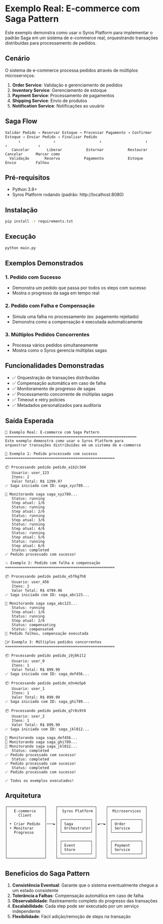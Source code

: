 # Exemplo Real: E-commerce com Saga Pattern

Este exemplo demonstra como usar o Syros Platform para implementar o padrão Saga em um sistema de e-commerce real, orquestrando transações distribuídas para processamento de pedidos.

## Cenário

O sistema de e-commerce processa pedidos através de múltiplos microserviços:

1. **Order Service**: Validação e gerenciamento de pedidos
2. **Inventory Service**: Gerenciamento de estoque
3. **Payment Service**: Processamento de pagamentos
4. **Shipping Service**: Envio de produtos
5. **Notification Service**: Notificações ao usuário

## Saga Flow

```
Validar Pedido → Reservar Estoque → Processar Pagamento → Confirmar Estoque → Enviar Pedido → Finalizar Pedido
      ↓               ↓                    ↓                    ↓              ↓              ↓
   Cancelar        Liberar           Estornar           Restaurar        Cancelar      Marcar como
  Validação       Reserva           Pagamento           Estoque          Envio         Falhou
```

## Pré-requisitos

- Python 3.8+
- Syros Platform rodando (padrão: http://localhost:8080)

## Instalação

```bash
pip install -r requirements.txt
```

## Execução

```bash
python main.py
```

## Exemplos Demonstrados

### 1. Pedido com Sucesso
- Demonstra um pedido que passa por todos os steps com sucesso
- Mostra o progresso da saga em tempo real

### 2. Pedido com Falha e Compensação
- Simula uma falha no processamento (ex: pagamento rejeitado)
- Demonstra como a compensação é executada automaticamente

### 3. Múltiplos Pedidos Concorrentes
- Processa vários pedidos simultaneamente
- Mostra como o Syros gerencia múltiplas sagas

## Funcionalidades Demonstradas

- ✅ Orquestração de transações distribuídas
- ✅ Compensação automática em caso de falha
- ✅ Monitoramento de progresso de sagas
- ✅ Processamento concorrente de múltiplas sagas
- ✅ Timeout e retry policies
- ✅ Metadados personalizados para auditoria

## Saída Esperada

```
🚀 Exemplo Real: E-commerce com Saga Pattern
============================================================
Este exemplo demonstra como usar o Syros Platform para
orquestrar transações distribuídas em um sistema de e-commerce

🛒 Exemplo 1: Pedido processado com sucesso
==================================================

📦 Processando pedido pedido_a1b2c3d4
   Usuario: user_123
   Itens: 2
   Valor Total: R$ 1299.97
✅ Saga iniciada com ID: saga_xyz789...

👀 Monitorando saga saga_xyz789...
   Status: running
   Step atual: 1/6
   Status: running
   Step atual: 2/6
   Status: running
   Step atual: 3/6
   Status: running
   Step atual: 4/6
   Status: running
   Step atual: 5/6
   Status: running
   Step atual: 6/6
   Status: completed
✅ Pedido processado com sucesso!

💥 Exemplo 2: Pedido com falha e compensação
==================================================

📦 Processando pedido pedido_e5f6g7h8
   Usuario: user_456
   Itens: 2
   Valor Total: R$ 4799.96
✅ Saga iniciada com ID: saga_abc123...

👀 Monitorando saga saga_abc123...
   Status: running
   Step atual: 1/6
   Status: running
   Step atual: 2/6
   Status: compensating
   Status: compensated
🔄 Pedido falhou, compensação executada

🏃‍♂️ Exemplo 3: Múltiplos pedidos concorrentes
==================================================

📦 Processando pedido pedido_i9j0k1l2
   Usuario: user_0
   Itens: 1
   Valor Total: R$ 899.99
✅ Saga iniciada com ID: saga_def456...

📦 Processando pedido pedido_m3n4o5p6
   Usuario: user_1
   Itens: 1
   Valor Total: R$ 899.99
✅ Saga iniciada com ID: saga_ghi789...

📦 Processando pedido pedido_q7r8s9t0
   Usuario: user_2
   Itens: 1
   Valor Total: R$ 899.99
✅ Saga iniciada com ID: saga_jkl012...

👀 Monitorando saga saga_def456...
👀 Monitorando saga saga_ghi789...
👀 Monitorando saga saga_jkl012...
   Status: completed
✅ Pedido processado com sucesso!
   Status: completed
✅ Pedido processado com sucesso!
   Status: completed
✅ Pedido processado com sucesso!

✅ Todos os exemplos executados!
```

## Arquitetura

```
┌─────────────────┐    ┌─────────────────┐    ┌─────────────────┐
│   E-commerce    │    │  Syros Platform │    │  Microservices  │
│     Client      │    │                 │    │                 │
│                 │    │ ┌─────────────┐ │    │ ┌─────────────┐ │
│ • Criar Pedido  │───►│ │ Saga        │ │◄──►│ │ Order       │ │
│ • Monitorar     │    │ │ Orchestrator│ │    │ │ Service     │ │
│   Progresso     │    │ └─────────────┘ │    │ └─────────────┘ │
│                 │    │                 │    │                 │
│                 │    │ ┌─────────────┐ │    │ ┌─────────────┐ │
│                 │    │ │ Event       │ │    │ │ Payment     │ │
│                 │    │ │ Store       │ │    │ │ Service     │ │
│                 │    │ └─────────────┘ │    │ └─────────────┘ │
└─────────────────┘    └─────────────────┘    └─────────────────┘
```

## Benefícios do Saga Pattern

1. **Consistência Eventual**: Garante que o sistema eventualmente chegue a um estado consistente
2. **Tolerância a Falhas**: Compensação automática em caso de falha
3. **Observabilidade**: Rastreamento completo do progresso das transações
4. **Escalabilidade**: Cada step pode ser executado por um serviço independente
5. **Flexibilidade**: Fácil adição/remoção de steps na transação
